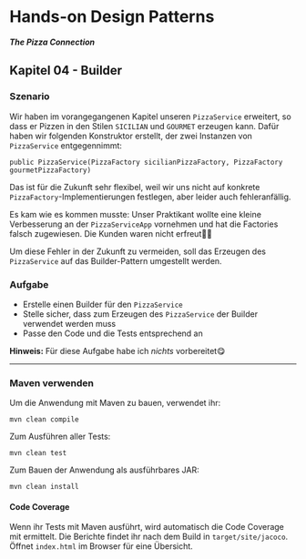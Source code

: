# Hands-on Design Patterns
***The Pizza Connection***

## Kapitel 04 - Builder
### Szenario
Wir haben im vorangegangenen Kapitel unseren `PizzaService` erweitert, so dass er Pizzen in den Stilen `SICILIAN` und `GOURMET` erzeugen kann. Dafür haben wir folgenden Konstruktor erstellt, der zwei Instanzen von `PizzaService` entgegennimmt:
```
public PizzaService(PizzaFactory sicilianPizzaFactory, PizzaFactory gourmetPizzaFactory)
```
Das ist für die Zukunft sehr flexibel, weil wir uns nicht auf konkrete `PizzaFactory`-Implementierungen festlegen, aber leider auch fehleranfällig.

Es kam wie es kommen musste: Unser Praktikant wollte eine kleine Verbesserung an der `PizzaServiceApp` vornehmen und hat die Factories falsch zugewiesen. Die Kunden waren nicht erfreut🤦‍♂️

Um diese Fehler in der Zukunft zu vermeiden, soll das Erzeugen des `PizzaService` auf das Builder-Pattern umgestellt werden.

### Aufgabe
* Erstelle einen Builder für den `PizzaService`
* Stelle sicher, dass zum Erzeugen des `PizzaService` der Builder verwendet werden muss
* Passe den Code und die Tests entsprechend an

**Hinweis:** Für diese Aufgabe habe ich _nichts_ vorbereitet😋

----

### Maven verwenden

Um die Anwendung mit Maven zu bauen, verwendet ihr:
```
mvn clean compile
```
Zum Ausführen aller Tests:
```
mvn clean test
```
Zum Bauen der Anwendung als ausführbares JAR:
```
mvn clean install
```

#### Code Coverage
Wenn ihr Tests mit Maven ausführt, wird automatisch die Code Coverage mit ermittelt. Die Berichte findet ihr nach dem Build in `target/site/jacoco`. Öffnet `index.html` im Browser für eine Übersicht.